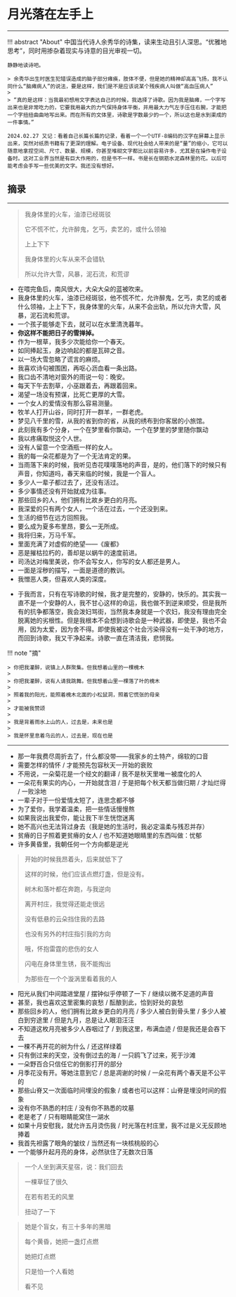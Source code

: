 # 月光落在左手上
----


!!! abstract "About"
    中国当代诗人余秀华的诗集，读来生动且引人深思。“优雅地思考”，同时用掺杂着现实与诗意的目光审视一切。

    静静地读诗吧。

    > 余秀华出生时医生犯错误造成的脑子部分瘫痪，肢体不便，但是她的精神却高高飞扬，我不认同什么“脑瘫病人”的说法，要是这样，我们是不是应该说某个残疾病人叫做“高血压病人”
    > 
    > “真的是这样：当我最初想用文字表达自己的时候，我选择了诗歌。因为我是脑瘫，一个字写出来也是非常吃力的，它要我用最大的力气保持身体平衡，并用最大力气左手压住右腕，才能把一个字扭扭曲曲地写出来。而在所有的文体里，诗歌是字数最少的一个，所以这也是水到渠成的一件事情。”

    2024.02.27 又记：看着自己长篇长篇的记录，看着一个一个UTF-8编码的汉字在屏幕上显示出来，突然对纸质书籍有了更深的理解。电子设备、现代社会给人带来的是“量”的缩小，它可以随意地拿捏空间、尺寸、数量、规模，你甚至堆砌文字都比以前容易许多，尤其是在操作电子设备时。这对工业界当然是有巨大作用的，但是书不一样。书是长在钢筋水泥森林里的花。以后可能考虑会手写一些优美的文字。我还没有想好。


## 摘录
-----


> 我身体里的火车，油漆已经斑驳
> 
> 它不慌不忙，允许醉鬼，乞丐，卖艺的，或什么领袖
> 
> 上上下下
> 
> 我身体里的火车从来不会错轨
> 
> 所以允许大雪，风暴，泥石流，和荒谬



* 在喂完鱼后，南风很大，大朵大朵的蓝被吹来。
* 我身体里的火车，油漆已经斑驳，他不慌不忙，允许醉鬼，乞丐，卖艺的或者什么领袖，上上下下，我身体里的火车，从来不会出轨，所以允许大雪，风暴，泥石流和荒谬。
* 一个孩子能够走下去，就可以在水里清洗暮年。
* **你这样不能把日子的雪掸掉。**
* 作为一根草，我多少次能给你一个春天。
* 如同捧起玉，身边响起的都是瓦碎之音。
* 以一场大雪忽略了谎言的麻烦。
* 我喜欢诗句被围困，再呕心沥血看一条出路。
* 我口齿不清地对窗外的雨说一句：晚安。
* 每天下午去割草，小巫跟着去，再跟着回来。
* 渴望一场没有预谋，比死亡更厚的大雪。
* 一个女人的爱情没有那么容易测量。
* 牧羊人打开山谷，同时打开一群羊，一群老虎。
* 梦见八千里的雪，从我的省到你的省，从我的绣布到你客居的小旅馆。
* 此刻我有多个分身，一个在梦里看你飘动，一个在梦里的梦里随你飘动
* 我以疼痛取悦这个人世。
* 没有人留意一个空酒瓶一样的女人。
* 我的每一朵花都是为了一个无法肯定的果。
* 当雨落下来的时候，我听见杏花噗噗落地的声音，是的，他们落下的时候只有声音，你知道吗，春天来临的时候，我是一个盲人。
* 多少人一辈子都过去了，还没有活过。
* 多少事情还没有开始就成为往事。
* 那些回乡的人，他们拥有比故乡更白的月亮。
* 我深爱的只有两个女人，一个活在过去，一个还没到来。
* 生活的细节在远方回照我。
* 要么成为夏多布里昂，要么一无所成。
* 我将归来，万马千军。
* 里面充满了对虚假的绝望——《废都》
* 恶是摧枯拉朽的，善却是以蜗牛的速度前进。
* 司汤达对梅里美说，你不会写女人，你写的女人都还是男人。
* 一面是淫秽的描写，一面是道德的教训。
* 我憎恶人类，但喜欢人类的深度。
- 于我而言，只有在写诗歌的时候，我才是完整的，安静的，快乐的。其实我一直不是一个安静的人，我不甘心这样的命运，我也做不到逆来顺受，但是我所有的抗争都落空，我会泼妇骂街，当然我本身就是一个农妇，我没有理由完全脱离她的劣根性。但是我根本不会想到诗歌会是一种武器，即使是，我也不会用，因为太爱，因为舍不得。即使我被这个社会污染得没有一处干净的地方，而回到诗歌，我又干净起来。诗歌一直在清洁我，悲悯我。


!!! note "摘"

    > 你把我灌醉，说镇上人群聚集。但我想着山里的一棵槐木
    > 
    > 你把我灌醉，说有人请我跳舞。但我想着山里一棵落了叶的槐木
    > 
    > 照着我的阳光，能照着槐木北面的小松鼠洞，照着它慌张的母亲 
    > 
    > 才能被我赞颂
    > 
    > 我是背着雨水上山的人，过去是，未来也是
    > 
    > 我是怀里息着乌云的人，过去是，现在也是

-----------


- 那一年我费尽周折去了，什么都没带——我家乡的土特产，绵软的口音
- 需要怎样的情怀 / 才能预先包容秋天一开始的衰败
- 不用说，一朵菊花是一个经文的翻译 / 我不是秋天里唯一被度化的人
- 一朵花有果实的内心，一开始就含泪 / 于是把每个秋天都当做归期 / 才灿烂得 / 一败涂地
- 一辈子对于一份爱情太短了，连思念都不够
- 为了爱你，我学着温柔，把一些情话慢慢熬
- 如果我说出我爱你，能让我下半生恍惚迷离
- 她不高兴也无法背过身去（我是她的生活时，我必定温柔与残忍并存）
- 贫瘠的日子照着更贫瘠的女人 / 也不知道她眼睛里的东西叫做：忧郁
- 许多黄昏里，我朝任何一个方向都是逆光


> 开始的时候我昂着头，后来就低下了
> 
> 这样的时候，他们应该点燃灯盏，但是没有。
> 
> 树木和落叶都在奔跑，与我逆向
> 
> 离开村庄，我觉得还能走很远
> 
> 没有低悬的云朵挡住我的去路
> 
> 也没有另外的村庄指引我的方向
> 
> 哦，怀抱雷霆的悲伤的女人
> 
> 闪电在身体里生锈，我不能掏出
> 
> 为那些在一个个漩涡里看着我的人



- 阳光从我们中间踏进堂屋 / 摆钟似乎停顿了一下 / 继续以微不足道的声音
- 甚至，我也喜欢这里密集的哀愁 / 酝酿到此，恰到好处的哀愁
- 那些回乡的人，他们拥有比故乡更白的月亮 / 多少人被白到骨头里 / 多少人被白到穷途里 / 但是九月，总是让人眼泪汪汪
- 不知道这枚月亮被多少人吞咽过了 / 到我这里，布满血迹 / 但是我还是会吞下去
- 一棵不再开花的树为什么 / 还这样绿着
- 只有倒过来的天空，没有倒过去的海 / 一只鸥飞了过来，死于沙滩
- 一朵野百合只信任它的倒影打开的部分
- 月季花没有开。等她注意到它 / 总是凋谢的时候 / 一朵花有两个春天是不公平的
- 那些山脊又一次面临时间埋没的假象 / 或者也可以这样：山脊是埋没时间的假象
- 没有你不熟悉的村庄 / 没有你不熟悉的坟墓
- 老是老了 / 只有眼睛能窝住一湖水
- 如果十月安慰我，就允许五月烫伤我 / 时光落在村庄里，我不过是义无反顾地捧着
- 我首先袒露了眼角的皱纹 / 当然还有一块核桃般的心
- 一个能够升起月亮的身体，必然驮住了无数次日落



> 一个人坐到满天星宿，说：我们回去
> 
> 一棵草怔了很久
> 
> 在若有若无的风里
> 
> 扭动了一下



> 她是个盲女，有三十多年的黑暗
> 
> 每个黄昏，她把一盏灯点燃
> 
> 她把灯点燃
> 
> 只是怕一个人看她
> 
> 看不见
> 
